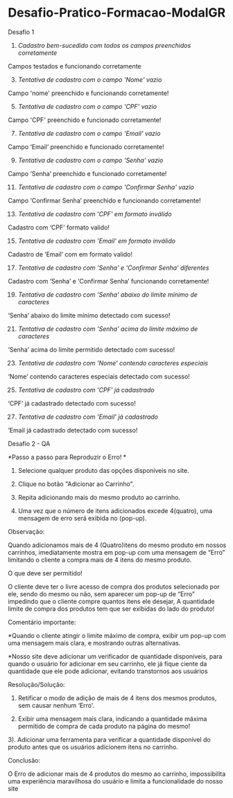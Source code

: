 # Desafio-Pratico-Formacao-ModalGR


Desafio 1

1. *Cadastro bem-sucedido com todos os campos preenchidos corretamente*
   
 Campos testados e funcionando corretamente

3. *Tentativa de cadastro com o campo 'Nome' vazio*
   
 Campo 'nome' preenchido e funcionando corretamente!

5. *Tentativa de cadastro com o campo 'CPF' vazio*
   
 Campo 'CPF' preenchido e funcionado corretamente!

7. *Tentativa de cadastro com o campo 'Email' vazio*
   
 Campo ‘Email’ preenchido e funcionado corretamente!

9. *Tentativa de cadastro com o campo 'Senha' vazio*
    
 Campo ‘Senha’ preenchido e funcionado corretamente!

11. *Tentativa de cadastro com o campo 'Confirmar Senha' vazio*
    
 Campo ‘Confirmar Senha’ preenchido e funcionando corretamente!

13. *Tentativa de cadastro com 'CPF' em formato inválido*
    
 Cadastro com ‘CPF’ formato valido!

15. *Tentativa de cadastro com 'Email' em formato inválido*
    
 Cadastro de ‘Email’ com em formato valido!

17. *Tentativa de cadastro com 'Senha' e 'Confirmar Senha' diferentes*
    
 Cadastro com ‘Senha’ e ‘Confirmar Senha’ funcionando corretamente!

19. *Tentativa de cadastro com 'Senha' abaixo do limite mínimo de caracteres*
    
 ‘Senha’ abaixo do limite mínimo detectado com sucesso!

21. *Tentativa de cadastro com 'Senha' acima do limite máximo de caracteres*
    
 ‘Senha’ acima do limite permitido detectado com sucesso!

23. *Tentativa de cadastro com 'Nome' contendo caracteres especiais*
    
 ‘Nome’ contendo caracteres especiais detectado com sucesso!

25. *Tentativa de cadastro com 'CPF' já cadastrado*
    
 ‘CPF’ já cadastrado detectado com sucesso!

27. *Tentativa de cadastro com 'Email' já cadastrado*
    
 ‘Email já cadastrado detectado com sucesso!





Desafio 2 - QA


*Passo a passo para Reproduzir o Erro! *


1. Selecione qualquer produto das opções disponíveis no site.

2. Clique no botão "Adicionar ao Carrinho".

3. Repita adicionando mais do mesmo produto ao carrinho.

4. Uma vez que o número de itens adicionados excede 4(quatro), uma mensagem de 
erro será exibida no (pop-up).

Observação:


Quando adicionamos mais de 4 (Quatro)itens do mesmo produto em nossos 
carrinhos, imediatamente mostra em pop-up com uma mensagem de “Erro” limitando 
o cliente a compra mais de 4 itens do mesmo produto.


O que deve ser permitido!


O cliente deve ter o livre acesso de compra dos produtos selecionado por ele, sendo do 
mesmo ou não, sem aparecer um pop-up de “Erro” impedindo que o cliente compre 
quantos itens ele desejar, A quantidade limite de compra dos produtos tem que ser 
exibidas do lado do produto! 


Comentário importante:


*Quando o cliente atingir o limite máximo de compra, exibir um pop-up com uma 
mensagem mais clara, e mostrando outras alternativas.

*Nosso site deve adicionar um verificador de quantidade disponíveis, para quando o 
usuário for adicionar em seu carrinho, ele já fique ciente da quantidade que ele pode
adicionar, evitando transtornos aos usuários


Resolução/Solução:


1) Retificar o modo de adição de mais de 4 itens dos mesmos produtos, sem causar 
nenhum ‘Erro'.

2) Exibir uma mensagem mais clara, indicando a quantidade máxima permitido de 
compra de cada produto na página do mesmo!

3). Adicionar uma ferramenta para verificar a quantidade disponível do produto antes 
que os usuários adicionem itens no carrinho.

Conclusão:

O Erro de adicionar mais de 4 produtos do mesmo ao carrinho, impossibilita uma 
experiência maravilhosa do usuário e limita a funcionalidade do nosso site
